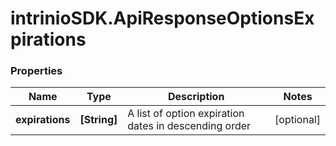 # intrinioSDK.ApiResponseOptionsExpirations

### Properties
Name | Type | Description | Notes
------------ | ------------- | ------------- | -------------
**expirations** | **[String]** | A list of option expiration dates in descending order | [optional] 


